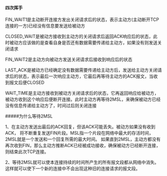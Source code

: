 #### 四次挥手
FIN_WAIT1是主动断开连接方发出关闭请求后的状态，表示主动方(主动断开TCP连接的一方)已经没有信息要发送给被动方

CLOSED_WAIT是被动方接收到主动方的关闭请求后返回ACK响应后的状态，此时被动方应该做的是查看自身是否还有数据需要传递给主动方，如果没有则发送关闭请求

FIN_WAIT2是主动方向被动方发送关闭请求后接收到响应后的状态

LAST_ACK是被动方已经确定没有数据需要传递给主动方后，发送给主动方关闭请求后的状态，表示最后一次响应主动方，它最后再等待主动方的ACK报文，当收到报文后便CLOSED

WAIT_TIME是主动方接收到被动方关闭请求后的状态，它再返回响应给被动方，被动方收到这个响应后便断开连接。此时主动方再等待2MSL，来确保被动方已经没有信息传递给主动方了，时间过后则关闭连接


#####为什么等待2MSL

1、在主动方发送出最后的ACK回复，但该ACK可能丢失。被动方如果没有收到ACK，
将不断重复发送FIN片段。MSL指一个片段在网络中最大的存活时间，2MSL就是一个发送和一个回复所需的最大时间。
如果直到2MSL，主动方都没有再次收到FIN，那么主动方推断ACK已经被成功接收，确保被动方已经断开连接，
则结束此次TCP连接。

2、等待2MSL就可以使本连接持续的时间所产生的所有报文段都从网络中消失。
这样就可以使下一个新的连接中不会出现这种旧的连接请求的报文段。
